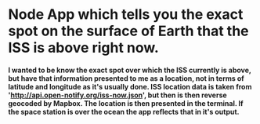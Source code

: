 # Node App which tells you the exact spot on the surface of Earth that the ISS is above right now.

#### I wanted to be know the exact spot over which the ISS currently is above, but have that information presented to me as a location, not in terms of latitude and longitude as it's usually done. ISS location data is taken from 'http://api.open-notify.org/iss-now.json', but then is then reverse geocoded by Mapbox. The location is then presented in the terminal. If the space station is over the ocean the app reflects that in it's output.
